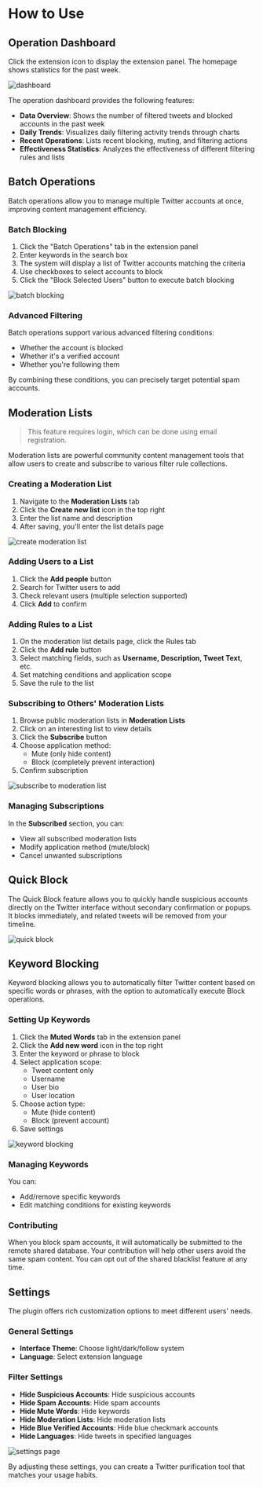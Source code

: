 # How to Use

<!-- ## Video Tutorial -->

## Operation Dashboard

Click the extension icon to display the extension panel. The homepage shows statistics for the past week.

![dashboard](/docs/dashboard.png)

The operation dashboard provides the following features:

- **Data Overview**: Shows the number of filtered tweets and blocked accounts in the past week
- **Daily Trends**: Visualizes daily filtering activity trends through charts
- **Recent Operations**: Lists recent blocking, muting, and filtering actions
- **Effectiveness Statistics**: Analyzes the effectiveness of different filtering rules and lists

## Batch Operations

Batch operations allow you to manage multiple Twitter accounts at once, improving content management efficiency.

### Batch Blocking

1. Click the "Batch Operations" tab in the extension panel
2. Enter keywords in the search box
3. The system will display a list of Twitter accounts matching the criteria
4. Use checkboxes to select accounts to block
5. Click the "Block Selected Users" button to execute batch blocking

![batch blocking](/docs/batch-block.png)

### Advanced Filtering

Batch operations support various advanced filtering conditions:

- Whether the account is blocked
- Whether it's a verified account
- Whether you're following them

By combining these conditions, you can precisely target potential spam accounts.

## Moderation Lists

> This feature requires login, which can be done using email registration.

Moderation lists are powerful community content management tools that allow users to create and subscribe to various filter rule collections.

### Creating a Moderation List

1. Navigate to the **Moderation Lists** tab
2. Click the **Create new list** icon in the top right
3. Enter the list name and description
4. After saving, you'll enter the list details page

![create moderation list](/docs/modlist-create.png)

### Adding Users to a List

1. Click the **Add people** button
2. Search for Twitter users to add
3. Check relevant users (multiple selection supported)
4. Click **Add** to confirm

### Adding Rules to a List

1. On the moderation list details page, click the Rules tab
2. Click the **Add rule** button
3. Select matching fields, such as **Username, Description, Tweet Text**, etc.
4. Set matching conditions and application scope
5. Save the rule to the list

### Subscribing to Others' Moderation Lists

1. Browse public moderation lists in **Moderation Lists**
2. Click on an interesting list to view details
3. Click the **Subscribe** button
4. Choose application method:
   - Mute (only hide content)
   - Block (completely prevent interaction)
5. Confirm subscription

![subscribe to moderation list](/docs/modlist-subscribe.png)

### Managing Subscriptions

In the **Subscribed** section, you can:

- View all subscribed moderation lists
- Modify application method (mute/block)
- Cancel unwanted subscriptions

## Quick Block

The Quick Block feature allows you to quickly handle suspicious accounts directly on the Twitter interface without secondary confirmation or popups. It blocks immediately, and related tweets will be removed from your timeline.

![quick block](/docs/quick-block.png)

## Keyword Blocking

Keyword blocking allows you to automatically filter Twitter content based on specific words or phrases, with the option to automatically execute Block operations.

### Setting Up Keywords

1. Click the **Muted Words** tab in the extension panel
2. Click the **Add new word** icon in the top right
3. Enter the keyword or phrase to block
4. Select application scope:
   - Tweet content only
   - Username
   - User bio
   - User location
5. Choose action type:
   - Mute (hide content)
   - Block (prevent account)
6. Save settings

![keyword blocking](/docs/keyword-filter.png)

### Managing Keywords

You can:

- Add/remove specific keywords
- Edit matching conditions for existing keywords

### Contributing

When you block spam accounts, it will automatically be submitted to the remote shared database. Your contribution will help other users avoid the same spam content. You can opt out of the shared blacklist feature at any time.

## Settings

The plugin offers rich customization options to meet different users' needs.

### General Settings

- **Interface Theme**: Choose light/dark/follow system
- **Language**: Select extension language

### Filter Settings

- **Hide Suspicious Accounts**: Hide suspicious accounts
- **Hide Spam Accounts**: Hide spam accounts
- **Hide Mute Words**: Hide keywords
- **Hide Moderation Lists**: Hide moderation lists
- **Hide Blue Verified Accounts**: Hide blue checkmark accounts
- **Hide Languages**: Hide tweets in specified languages

![settings page](/docs/settings/filter-control.png)

By adjusting these settings, you can create a Twitter purification tool that matches your usage habits.
